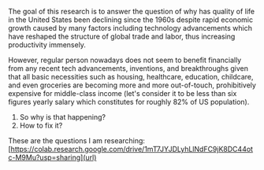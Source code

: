 The goal of this research is to answer the question of why has quality of life in the United States been declining since the 1960s despite rapid economic growth caused by many factors including technology advancements which have reshaped the structure of global trade and labor, thus increasing productivity immensely.

However, regular person nowadays does not seem to benefit financially from any recent tech advancements, inventions, and breakthroughs given that all basic necessities such as housing, healthcare, education, childcare, and even groceries are becoming more and more out-of-touch, prohibitively expensive for middle-class income (let's consider it to be less than six figures yearly salary which constitutes for roughly 82% of US population).
1. So why is that happening?
2. How to fix it?

These are the questions I am researching:
[https://colab.research.google.com/drive/1mT7JYJDLyhLlNdFC9jK8DC44otc-M9Mu?usp=sharing](url)
